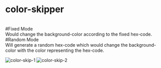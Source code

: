# color-skipper
<br>
#Fixed Mode
<br>
Would change the background-color according to the fixed hex-code.
<br>
#Random Mode
<br>
Will generate a random hex-code which would change the background-color with the color representing the hex-code.<br>

![color-skip-1](https://user-images.githubusercontent.com/74565079/211004170-7e9e4425-0d6d-44fd-886e-63c7e93447b8.jpg)
![color-skip-2](https://user-images.githubusercontent.com/74565079/211004176-42e4bff1-3abd-433d-a0fb-edf225001de4.jpg)
